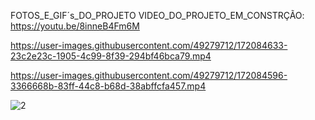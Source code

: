FOTOS_E_GIF´s_DO_PROJETO
VIDEO_DO_PROJETO_EM_CONSTRÇÃO: https://youtu.be/8inneB4Fm6M


https://user-images.githubusercontent.com/49279712/172084633-23c2e23c-1905-4c99-8f39-294bf46bca79.mp4





https://user-images.githubusercontent.com/49279712/172084596-3366668b-83ff-44c8-b68d-38abffcfa457.mp4

![2](https://user-images.githubusercontent.com/49279712/172084602-545a9e32-9efa-4c9e-8215-3e8fb74c0130.jpeg)
